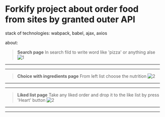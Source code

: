 # **Forkify**  project about order food from sites by granted outer API



stack of technologies:  wabpack, babel, ajax, axios


about: 
>__Search page__
In search fild to write word like 'pizza' or anything alse
![1](/imagesForReadMe//1.png)
---
---

>__Choice with ingredients page__
From left list choose the nutrition
![2](/imagesForReadMe//2.png)
---
---

>__Liked list page__
Take any liked order and drop it to the like list by press 'Heart' button
![2](/imagesForReadMe//3.png)
---
---




